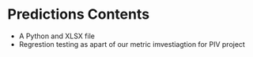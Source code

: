 # Predictions Contents

- A Python and XLSX file
- Regrestion testing as apart of our metric imvestiagtion for PIV project

